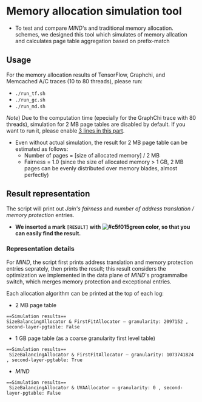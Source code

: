 # Memory allocation simulation tool
- To test and compare *MIND*'s and traditional memory allocation. schemes, we designed this tool which simulates of memory allcation and calculates page table aggregation based on prefix-match

## Usage
For the memory allocation results of TensorFlow, Graphchi, and Memcached A/C traces (10 to 80 threads), please run:
- `./run_tf.sh`
- `./run_gc.sh`
- `./run_md.sh`

*Note*) Due to the computation time (epecially for the GraphChi trace with 80 threads), simulation for 2 MB page tables are disabled by default. If you want to run it, please enable [3 lines in this part](https://github.com/shsym/mind/blob/83a8ae4e2bf7a2d9299ef02f80ed4486f21a4b64/tools/memory_allocation/main.py#L103).

- Even without actual simulation, the result for 2 MB page table can be estimated as follows:
  - Number of pages = [size of allocated memory] / 2 MB
  - Fairness = 1.0 (since the size of allocated memory > 1 GB, 2 MB pages can be evenly distributed over memory blades, almost perfectly)

## Result representation
The script will print out *Jain's fairness* and *number of address translation / memory protection* entries.
- **We inserted a mark `[RESULT]` with ![#c5f015](https://via.placeholder.com/15/c5f015/000000?text=+)green color, so that you can easily find the result.**


### Representation details
For *MIND*, the script first prints address translation and memory protection entries seprately, then prints the result; this result considers the optimization we implemented in the data plane of *MIND*'s programmalbe switch, which merges memory protection and exceptional entries.

Each allocation algorithm can be printed at the top of each log:
- 2 MB page table
```
==Simulation results==
SizeBalancingAllocator & FirstFitAllocator — granularity: 2097152 , second-layer-pgtable: False
```
- 1 GB page table (as a coarse granularity first level table)
```
==Simulation results==
 SizeBalancingAllocator & FirstFitAllocator — granularity: 1073741824 , second-layer-pgtable: True
```
- *MIND*
```
==Simulation results==
 SizeBalancingAllocator & UVAAllocator — granularity: 0 , second-layer-pgtable: False
```

